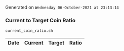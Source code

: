 Generated on `Wednesday 06-October-2021 at 23:13:14`

### Current to Target Coin Ratio
`current_coin_ratio.sh`

Date|Current|Target|Ratio
---|---|---|---
